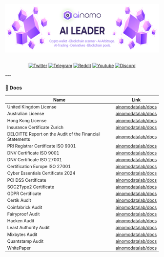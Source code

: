 <div align="center">
<img src="https://github.com/ainomodatalab/.github/blob/112c412ecad1feabbb1f595f2c0b53a1a2ab84e4/profile/img/banner.png" alt="banner"/>

</br>
</br>
</div>

<div align="center">
  
[![Twitter](https://img.shields.io/badge/follow-%40Ainomo-ffffff?logo=twitter&style=for-the-badge)](https://twitter.com/AinomoDataLab)
[![Telegram](https://img.shields.io/badge/join-Ainomo-ae73fa?style=for-the-badge&logo=telegram)](https://t.me/ainomo_official)
[![Reddit](https://img.shields.io/badge/follow-Ainomo-ae73fa?style=for-the-badge&logo=reddit)](https://www.reddit.com/user/AINOMO/)
[![Youtube](https://img.shields.io/badge/subscribe-Ainomo-ae73fa?style=for-the-badge&logo=youtube)](https://youtube.com/@AinomoDataLab)
[![Discord](https://img.shields.io/badge/join-Ainomo-ae73fa?style=for-the-badge&logo=medium)](https://medium.com/@ainomo)
</br>
</div>
---

### 📝 Docs

| Name                                                        | Link                                                   |
|-------------------------------------------------------------|--------------------------------------------------------|
|  United Kingdom License                                     | [ainomodatalab/docs](https://github.com/ainomodatalab) |
|  Australian License                                         | [ainomodatalab/docs](https://github.com/ainomodatalab) |
|  Hong Kong License                                          | [ainomodatalab/docs](https://github.com/ainomodatalab) |
|  Insurance Certificate Zurich                               | [ainomodatalab/docs](https://github.com/ainomodatalab) |
|  DELOITTE Report on the Audit of the Financial Statements   | [ainomodatalab/docs](https://github.com/ainomodatalab) |                                                 | 
|  PRI Registrar Certificate ISO 9001                         | [ainomodatalab/docs](https://github.com/ainomodatalab) |
|  DNV Certificate ISO 9001                                   | [ainomodatalab/docs](https://github.com/ainomodatalab) |
|  DNV Certificate ISO 27001                                  | [ainomodatalab/docs](https://github.com/ainomodatalab) |
|  Certification Europe ISO 27001                             | [ainomodatalab/docs](https://github.com/ainomodatalab) |
|  Cyber Essentials Certificate 2024                          | [ainomodatalab/docs](https://github.com/ainomodatalab) |
|  PCI DSS Certificate                                        | [ainomodatalab/docs](https://github.com/ainomodatalab) |
|  SOC2Type2 Certificate                                      | [ainomodatalab/docs](https://github.com/ainomodatalab) |
|  GDPR Certificate                                           | [ainomodatalab/docs](https://github.com/ainomodatalab) |
|  Certik Audit                                               | [ainomodatalab/docs](https://github.com/ainomodatalab) |
|  Coinfabrick Audit                                          | [ainomodatalab/docs](https://github.com/ainomodatalab) |
|  Fairyproof  Audit                                          | [ainomodatalab/docs](https://github.com/ainomodatalab) |
|  Hacken Audit                                               | [ainomodatalab/docs](https://github.com/ainomodatalab) |
|  Least Authority Audit                                      | [ainomodatalab/docs](https://github.com/ainomodatalab) |
|  Mixbytes Audit                                             | [ainomodatalab/docs](https://github.com/ainomodatalab) |
|  Quantstamp Audit                                           | [ainomodatalab/docs](https://github.com/ainomodatalab) |
|  WhitePaper                                                 | [ainomodatalab/docs](https://github.com/ainomodatalab) |
